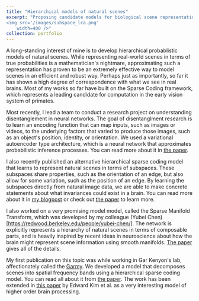 ```yaml
---
title: "Hierarchical models of natural scenes"
excerpt: "Proposing candidate models for biological scene representation<br/>
<img src='/images/subspace_lca.png'
    width=400 />"
collection: portfolio
---
```


A long-standing interest of mine is to develop hierarchical probablistic models of natural scenes.
While representing real-world scenes in terms of true probabilities is a mathematician's
nightmare, approximating such a representation has proven to be an extremely effective way to
model scenes in an efficient and robust way.
Perhaps just as importantly, so far it has shown a high degree of correspondence with what we see
in real brains. Most of my works so far have built on the Sparse Coding framework,
which represents a leading candidate for computation in the early vision system of primates.

Most recently, I lead a team to conduct a research project on understanding disentanglement in
neural networks. The goal of disentanglment research is to learn an encoding function that can map
inputs, such as images or videos, to the underlying factors that varied to produce those images,
such as an object's position, identity, or orientation. We used a variational autoencoder type
architecture, which is a neural network that approximates probabilistic inference processes.
You can read more about it in [the paper](https://openreview.net/forum?id=EbIDjBynYJ8).

I also recently published an alternative hierarchical sparse coding model that learns to represent
natural scenes in terms of subspaces.
These subspaces share properties, such as the orientation of an edge, but also allow for some
variation, such as the position of an edge.
By learning the subspaces directly from natural image data, we are able to make concrete statements
about what invariances could exist in a brain.
You can read more about it in [my blogpost]({{site.url}}/blogs/responsegeometry) or check out
[the paper](https://dl.acm.org/doi/abs/10.1145/3381755.3381765) to learn more.


I also worked on a very promising model model, called the Sparse Manifold Transform, which was
developed by my colleague (Yubei Chen)[https://redwood.berkeley.edu/people/yubei-chen/].
The network is explicitly represents a hierarchy of natural scenes in terms of composable parts,
and is heavily inspired by recent ideas in neuroscience about how the brain might represent
scene information using smooth manifolds.
[The paper](https://papers.nips.cc/paper/2018/hash/8e19a39c36b8e5e3afd2a3b2692aea96-Abstract.html)
gives all of the details.

My first publication on this topic was while working in Gar Kenyon's lab, affectionately called
the [Garmy](http://petavision.github.io/).
We developed a model that decomposes scenes into spatial frequency bands using a hierarchical
sparse coding model.
You can read all about it from
[the paper](https://dl.acm.org/doi/abs/10.4108/eai.3-12-2015.2262428).
The work has been extended in [this paper](https://arxiv.org/abs/2011.11167) by Edward Kim et al.
as a very interesting model of higher order brain processing.
